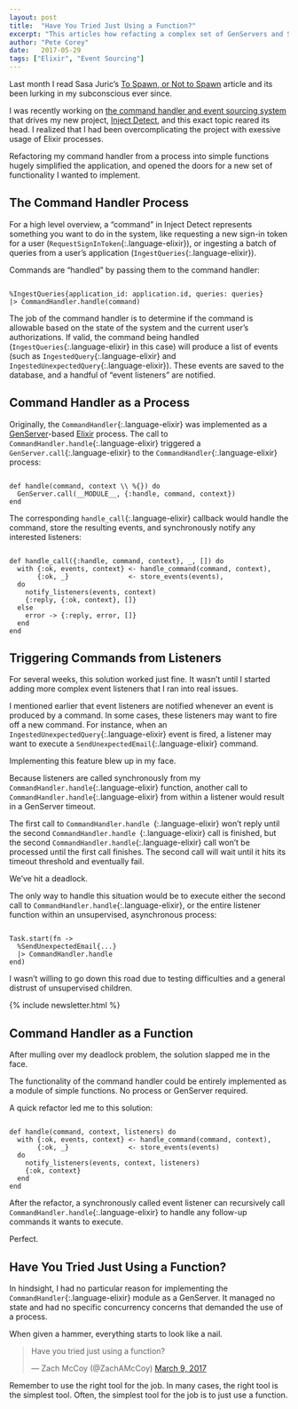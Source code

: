 ```yaml
---
layout: post
title:  "Have You Tried Just Using a Function?"
excerpt: "This articles how refacting a complex set of GenServers and Supervisors into simple functions saved me quite a bit of frustration and opened the doors to new functionality."
author: "Pete Corey"
date:   2017-05-29
tags: ["Elixir", "Event Sourcing"]
---
```


Last month I read Sasa Juric’s [To Spawn, or Not to Spawn](http://theerlangelist.com/article/spawn_or_not) article and its been lurking in my subconscious ever since.

I was recently working on [the command handler and event sourcing system](http://www.east5th.co/blog/2017/05/01/inject-detect-progress-report/#back-end-progress) that drives my new project, [Inject Detect](http://www.injectdetect.com/), and this exact topic reared its head. I realized that I had been overcomplicating the project with exessive usage of Elixir processes.

Refactoring my command handler from a process into simple functions hugely simplified the application, and opened the doors for a new set of functionality I wanted to implement.

## The Command Handler Process

For a high level overview, a “command” in Inject Detect represents something you want to do in the system, like requesting a new sign-in token for a user (`RequestSignInToken`{:.language-elixir}), or ingesting a batch of queries from a user’s application (`IngestQueries`{:.language-elixir}).

Commands are “handled” by passing them to the command handler:

<pre class='language-elixir'><code class='language-elixir'>
%IngestQueries{application_id: application.id, queries: queries}
|> CommandHandler.handle(command)
</code></pre>

The job of the command handler is to determine if the command is allowable based on the state of the system and the current user’s authorizations. If valid, the command being handled (`IngestQueries`{:.language-elixir} in this case) will produce a list of events (such as `IngestedQuery`{:.language-elixir} and `IngestedUnexpectedQuery`{:.language-elixir}). These events are saved to the database, and a handful of “event listeners” are notified.

## Command Handler as a Process

Originally, the `CommandHandler`{:.language-elixir} was implemented as a [GenServer](https://hexdocs.pm/elixir/GenServer.html)-based [Elixir](https://elixir-lang.org/) process. The call to `CommandHandler.handle`{:.language-elixir} triggered a `GenServer.call`{:.language-elixir} to the `CommandHandler`{:.language-elixir} process:

<pre class='language-elixir'><code class='language-elixir'>
def handle(command, context \\ %{}) do
  GenServer.call(__MODULE__, {:handle, command, context})
end
</code></pre>

The corresponding `handle_call`{:.language-elixir} callback would handle the command, store the resulting events, and synchronously notify any interested listeners:

<pre class='language-elixir'><code class='language-elixir'>
def handle_call({:handle, command, context}, _, []) do
  with {:ok, events, context} <- handle_command(command, context),
       {:ok, _}               <- store_events(events),
  do
    notify_listeners(events, context)
    {:reply, {:ok, context}, []}
  else
    error -> {:reply, error, []}
  end
end
</code></pre>

## Triggering Commands from Listeners

For several weeks, this solution worked just fine. It wasn’t until I started adding more complex event listeners that I ran into real issues.

I mentioned earlier that event listeners are notified whenever an event is produced by a command. In some cases, these listeners may want to fire off a new command. For instance, when an `IngestedUnexpectedQuery`{:.language-elixir} event is fired, a listener may want to execute a `SendUnexpectedEmail`{:.language-elixir} command.

Implementing this feature blew up in my face.

Because listeners are called synchronously from my `CommandHandler.handle`{:.language-elixir} function, another call to `CommandHandler.handle`{:.language-elixir} from within a listener would result in a GenServer timeout.

The first call to `CommandHandler.handle `{:.language-elixir} won’t reply until the second `CommandHandler.handle `{:.language-elixir} call is finished, but the second `CommandHandler.handle`{:.language-elixir} call won’t be processed until the first call finishes. The second call will wait until it hits its timeout threshold and eventually fail.

We’ve hit a deadlock.

The only way to handle this situation would be to execute either the second call to `CommandHandler.handle`{:.language-elixir}, or the entire listener function within an unsupervised, asynchronous process:

<pre class='language-elixir'><code class='language-elixir'>
Task.start(fn -> 
  %SendUnexpectedEmail{...}
  |> CommandHandler.handle
end)
</code></pre>

I wasn’t willing to go down this road due to testing difficulties and a general distrust of unsupervised children.

{% include newsletter.html %}

## Command Handler as a Function

After mulling over my deadlock problem, the solution slapped me in the face.

The functionality of the command handler could be entirely implemented as a module of simple functions. No process or GenServer required.

A quick refactor led me to this solution:

<pre class='language-elixir'><code class='language-elixir'>
def handle(command, context, listeners) do
  with {:ok, events, context} <- handle_command(command, context),
       {:ok, _}               <- store_events(events)
  do
    notify_listeners(events, context, listeners)
    {:ok, context}
  end
end
</code></pre>

After the refactor, a synchronously called event listener can recursively call `CommandHandler.handle`{:.language-elixir} to handle any follow-up commands it wants to execute.

Perfect.

## Have You Tried Just Using a Function?

In hindsight, I had no particular reason for implementing the `CommandHandler`{:.language-elixir} module as a GenServer. It managed no state and had no specific concurrency concerns that demanded the use of a process.

When given a hammer, everything starts to look like a nail.

<blockquote class="twitter-tweet" data-lang="en"><p lang="en" dir="ltr">Have you tried just using a function?</p>&mdash; Zach McCoy (@ZachAMcCoy) <a href="https://twitter.com/ZachAMcCoy/status/839980751529644033">March 9, 2017</a></blockquote>
<script async src="//platform.twitter.com/widgets.js" charset="utf-8"></script>

Remember to use the right tool for the job. In many cases, the right tool is the simplest tool. Often, the simplest tool for the job is to just use a function.
